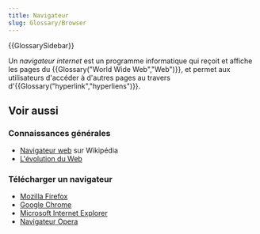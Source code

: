 ```yaml
---
title: Navigateur
slug: Glossary/Browser
---
```


{{GlossarySidebar}}

Un _navigateur internet_ est un programme informatique qui reçoit et affiche les pages du {{Glossary("World Wide Web","Web")}}, et permet aux utilisateurs d'accéder à d'autres pages au travers d'{{Glossary("hyperlink","hyperliens")}}.

## Voir aussi

### Connaissances générales

- [Navigateur web](https://fr.wikipedia.org/wiki/Navigateur_web) sur Wikipédia
- [L'évolution du Web](http://www.evolutionoftheweb.com/)

### Télécharger un navigateur

- [Mozilla Firefox](https://www.mozilla.org/fr/firefox/desktop/)
- [Google Chrome](https://www.google.fr/intl/fr/chrome/browser/desktop/index.html)
- [Microsoft Internet Explorer](http://windows.microsoft.com/fr-fr/internet-explorer/download-ie)
- [Navigateur Opera](http://www.opera.com/fr)
